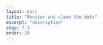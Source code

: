 ```yaml
---
layout: post
title: "Monitor and clean the data"
excerpt: "description"
step: 7.3
order: 20
---
```



